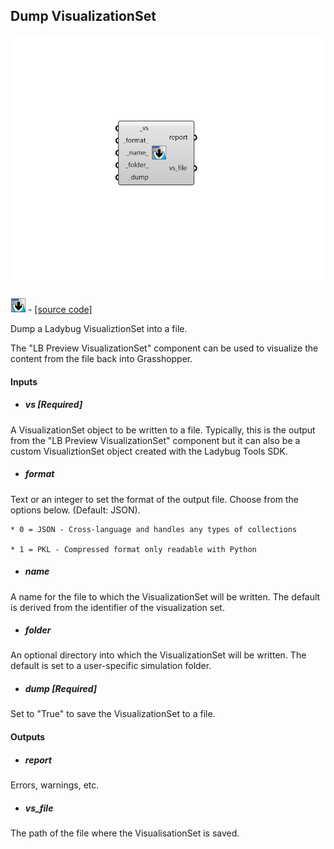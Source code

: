 ## Dump VisualizationSet

![](../../images/components/Dump_VisualizationSet.png)

![](../../images/icons/Dump_VisualizationSet.png) - [[source code]](https://github.com/ladybug-tools/ladybug-grasshopper/blob/master/ladybug_grasshopper/src//LB%20Dump%20VisualizationSet.py)


Dump a Ladybug VisualiztionSet into a file. 

The "LB Preview VisualizationSet" component can be used to visualize the content from the file back into Grasshopper. 



#### Inputs
* ##### vs [Required]
A VisualizationSet object to be written to a file. Typically, this is the output from the "LB Preview VisualizationSet" component but it can also be a custom VisualiztionSet object created with the Ladybug Tools SDK. 
* ##### format 
Text or an integer to set the format of the output file. Choose from the options below. (Default: JSON). 

    * 0 = JSON - Cross-language and handles any types of collections

    * 1 = PKL - Compressed format only readable with Python
* ##### name 
A name for the file to which the VisualizationSet will be written. The default is derived from the identifier of the visualization set. 
* ##### folder 
An optional directory into which the VisualizationSet will be written.  The default is set to a user-specific simulation folder. 
* ##### dump [Required]
Set to "True" to save the VisualizationSet to a file. 

#### Outputs
* ##### report
Errors, warnings, etc. 
* ##### vs_file
The path of the file where the VisualisationSet is saved. 